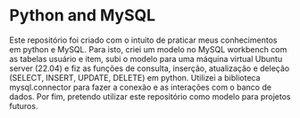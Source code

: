 # Python and MySQL
Este repositório foi criado com o intuito de praticar meus conhecimentos em python e MySQL. Para isto, criei um modelo no MySQL workbench com as tabelas usuário e item, subi o modelo para uma máquina virtual Ubuntu server (22.04) e fiz as funções de consulta, inserção, atualização e deleção (SELECT, INSERT, UPDATE, DELETE) em python. Utilizei a biblioteca mysql.connector para fazer a conexão e as interações com o banco de dados. Por fim, pretendo utilizar este repositório como modelo para projetos futuros.
